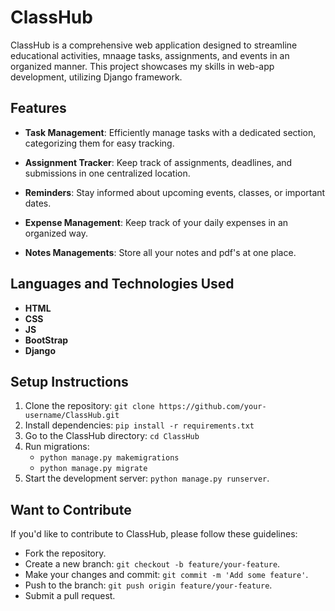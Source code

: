 # ClassHub

ClassHub is a comprehensive web application designed to streamline educational activities, mnaage tasks, assignments, and events in an organized manner. This project showcases my skills in web-app development, utilizing Django framework.

## Features

- **Task Management**: Efficiently manage tasks with a dedicated section, categorizing them for easy tracking.

- **Assignment Tracker**: Keep track of assignments, deadlines, and submissions in one centralized location.

- **Reminders**: Stay informed about upcoming events, classes, or important dates.

- **Expense Management**: Keep track of your daily expenses in an organized way.

- **Notes Managements**: Store all your notes and pdf's at one place.

## Languages and Technologies Used

- **HTML**
- **CSS**
- **JS**
- **BootStrap**
- **Django**

## Setup Instructions

1. Clone the repository: `git clone https://github.com/your-username/ClassHub.git`
2. Install dependencies: `pip install -r requirements.txt`
3. Go to the ClassHub directory: `cd ClassHub`
4. Run migrations: 
    - `python manage.py makemigrations`
    - `python manage.py migrate`
5. Start the development server: `python manage.py runserver`.

## Want to Contribute 

If you'd like to contribute to ClassHub, please follow these guidelines:
- Fork the repository.
- Create a new branch: `git checkout -b feature/your-feature`.
- Make your changes and commit: `git commit -m 'Add some feature'`.
- Push to the branch: `git push origin feature/your-feature`.
- Submit a pull request.

